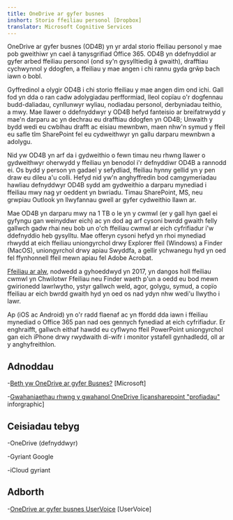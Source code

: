 ```yaml
---
title: OneDrive ar gyfer busnes
inshort: Storio ffeiliau personol [Dropbox]
translator: Microsoft Cognitive Services
---
```



OneDrive ar gyfer busnes (OD4B) yn yr ardal storio ffeiliau personol y mae pob gweithiwr yn cael â tanysgrifiad Office 365. OD4B yn ddefnyddiol ar gyfer arbed ffeiliau personol (ond sy'n gysylltiedig â gwaith), drafftiau cychwynnol y ddogfen, a ffeiliau y mae angen i chi rannu gyda grŵp bach iawn o bobl.

Gyffredinol a olygir OD4B i chi storio ffeiliau y mae angen dim ond ichi. Gall fod yn dda o ran cadw adolygiadau perfformiad, lleol copïau o'r dogfennau budd-daliadau, cynllunwyr wyliau, nodiadau personol, derbyniadau teithio, a mwy. Mae llawer o ddefnyddwyr y OD4B hefyd fanteisio ar breifatrwydd y mae'n darparu ac yn dechrau eu drafftiau ddogfen yn OD4B; Unwaith y bydd wedi eu cwblhau drafft ac eisiau mewnbwn, maen nhw'n symud y ffeil eu safle tîm SharePoint fel eu cydweithwyr yn gallu darparu mewnbwn a adolygu.

Nid yw OD4B yn arf da i gydweithio o fewn timau neu rhwng llawer o gydweithwyr oherwydd y ffeiliau yn benodol i'r defnyddiwr OD4B a rannodd ei. Os bydd y person yn gadael y sefydliad, ffeiliau hynny gellid yn y pen draw eu dileu a'u colli. Hefyd nid yw'n anghyffredin bod camgymeriadau hawliau defnyddwyr OD4B sydd am gydweithio a darparu mynediad i ffeiliau mwy nag yr oeddent yn bwriadu. Timau SharePoint, MS, neu grwpiau Outlook yn llwyfannau gwell ar gyfer cydweithio llawn ar.

Mae OD4B yn darparu mwy na 1 TB o le yn y cwmwl (er y gall hyn gael ei gyfyngu gan weinyddwr eich) ac yn dod ag arf cysoni bwrdd gwaith felly gallwch gadw rhai neu bob un o'ch ffeiliau cwmwl ar eich cyfrifiadur i'w ddefnyddio heb gysylltu. Mae offeryn cysoni hefyd yn rhoi mynediad rhwydd at eich ffeiliau uniongyrchol drwy Explorer ffeil (Windows) a Finder (MacOS), uniongyrchol drwy apiau Swyddfa, a gellir ychwanegu hyd yn oed fel ffynhonnell ffeil mewn apiau fel Adobe Acrobat. 

[Ffeiliau ar alw](https://blogs.office.com/en-us/2017/05/11/introducing-onedrive-files-on-demand-and-additional-features-making-it-easier-to-access-and-share-files/), nodwedd a gyhoeddwyd yn 2017, yn dangos holl ffeiliau cwmwl yn Chwilotwr Ffeiliau neu Finder waeth p'un a oedd eu bod mewn gwirionedd lawrlwytho, ystyr gallwch weld, agor, golygu, symud, a copïo ffeiliau ar eich bwrdd gwaith hyd yn oed os nad ydyn nhw wedi'u llwytho i lawr.

Ap (iOS ac Android) yn o'r radd flaenaf ac yn ffordd dda iawn i ffeiliau mynediad o Office 365 pan nad oes gennych fynediad at eich cyfrifiadur. Er enghraifft, gallwch eithaf hawdd eu cyflwyno ffeil PowerPoint uniongyrchol gan eich iPhone drwy rwydwaith di-wifr i monitor ystafell gynhadledd, oll ar y anghyfreithlon.

Adnoddau
---------

-[Beth yw OneDrive ar gyfer
    Busnes?](https://support.office.com/en-us/article/What-is-OneDrive-for-Business-187f90af-056f-47c0-9656-cc0ddca7fdc2)
    \[Microsoft\]

-[Gwahaniaethau rhwng y gwahanol OneDrive
    \[icansharepoint "profiadau"](http://icsh.pt/OneDriveTree)
    inforgraphic\]

Ceisiadau tebyg
--------------------

-OneDrive (defnyddwyr)

-Gyriant Google

-iCloud gyriant

Adborth
---------

-[OneDrive ar gyfer busnes UserVoice](https://onedrive.uservoice.com/forums/262982-onedrive/category/86090-onedrive-for-business)
    \[UserVoice\]


